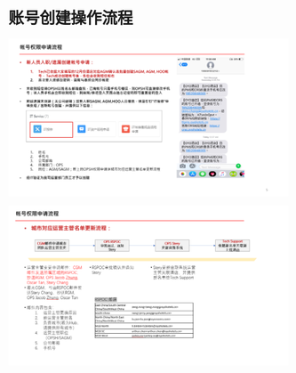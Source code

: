 # 账号创建操作流程

![](../../.gitbook/assets/image%20%28167%29.png)

   


![](../../.gitbook/assets/image%20%281%29.png)

  


  


  


  


  


